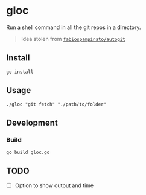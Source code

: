 # gloc

Run a shell command in all the git repos in a directory.

> Idea stolen from [`fabiospampinato/autogit`](https://github.com/fabiospampinato/autogit)


## Install

```
go install
```

## Usage

```
./gloc "git fetch" "./path/to/folder"
```

## Development

### Build

```
go build gloc.go
```

## TODO

- [ ] Option to show output and time
